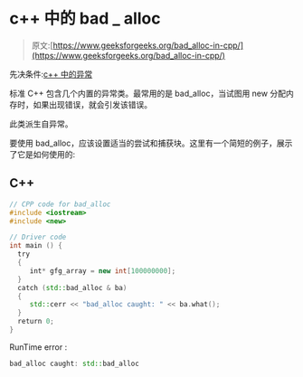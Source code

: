 # c++ 中的 bad _ alloc

> 原文:[https://www.geeksforgeeks.org/bad_alloc-in-cpp/](https://www.geeksforgeeks.org/bad_alloc-in-cpp/)

先决条件:[c++ 中的异常](https://www.geeksforgeeks.org/exception-handling-c/)

标准 C++ 包含几个内置的异常类。最常用的是 bad_alloc，当试图用 new 分配内存时，如果出现错误，就会引发该错误。

此类派生自异常。

要使用 bad_alloc，应该设置适当的尝试和捕获块。这里有一个简短的例子，展示了它是如何使用的:

## C++

```cpp
// CPP code for bad_alloc
#include <iostream>
#include <new>

// Driver code
int main () {
  try
  {
     int* gfg_array = new int[100000000];
  }
  catch (std::bad_alloc & ba)
  {
     std::cerr << "bad_alloc caught: " << ba.what();
  }
  return 0;
}
```

RunTime error :

```cpp
bad_alloc caught: std::bad_alloc

```